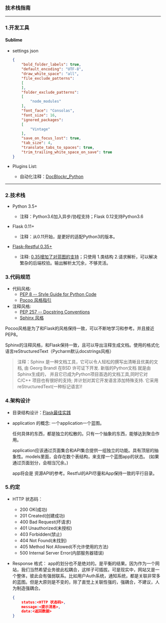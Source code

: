 ### 技术栈指南

---
### 1.开发工具
#### Sublime

* settings json

    ```json
    {
        "bold_folder_labels": true,
        "default_encoding": "UTF-8",
        "draw_white_space": "all",
        "file_exclude_patterns":
        [
        ],
        "folder_exclude_patterns":
        [
            "node_modules"
        ],
        "font_face": "Consolas",
        "font_size": 16,
        "ignored_packages":
        [
            "Vintage"
        ],
        "save_on_focus_lost": true,
        "tab_size": 4,
        "translate_tabs_to_spaces": true,
        "trim_trailing_white_space_on_save": true
    }
    ```
* Plugins List:

    * 自动化注释：[Doc​Blockr_Python](https://packagecontrol.io/packages/DocBlockr_Python)

---

### 2.技术栈

* Python 3.5+
    * 注释：Python3.6加入异步/协程支持；Flask 0.12支持Python3.6

* Flask  0.11+
    * 注释：从0.11开始，是更好的适配Python3的版本。

*  [Flask-Restful 0.35+](http://flask-restful.readthedocs.io/en/0.3.5/)

    * 注释: [0.35增加了对蓝图的支持](http://flask-restful.readthedocs.io/en/0.3.5/intermediate-usage.html#use-with-blueprints)；只使用 1.类结构 2.请求解析，可以解决繁杂的后端校验。输出解析太冗余，不够灵活。

### 3.代码规范


* 代码风格:
    * [PEP 8 -- Style Guide for Python Code](https://www.python.org/dev/peps/pep-0008/)
    * [Pocoo 风格指引](http://www.pythondoc.com/flask/styleguide.html)
* 注释风格:
    * [PEP 257 -- Docstring Conventions](https://www.python.org/dev/peps/pep-0257/)
    * [Sphinx 风格](http://www.pythondoc.com/flask/styleguide.html)

Pocoo风格是为了和Flask的风格保持一致，可以不断地学习和参考。并且接近PEP8。

Sphinx的注释风格，和Flask保持一致，且可以导出注释生成文档。使用的格式化语言reStructuredText（Pycharm默认docstrings风格）

> 注释：Sphinx 是一种文档工具，它可以令人轻松的撰写出清晰且优美的文档, 由 Georg Brandl 在BSD 许可证下开发. 新版的Python文档 就是由Sphinx生成的， 并且它已成为Python项目首选的文档工具,同时它对 C/C++ 项目也有很好的支持; 并计划对其它开发语言添加特殊支持. 它采用reStructuredText(一种标记语言)!

### 4.架构设计

* 目录结构设计：[Flask最佳实践](https://zhuanlan.zhihu.com/p/22774028?refer=python-cn)

* application 的概念: 一个application一个蓝图。

  任何具体的东西，都是独立的松散的。只有一个抽象的东西，能够达到聚合作用。

  application应该通过页面集合和API集合提供一组独立的功能。具有顶层的抽象性。models里面，会存在数个表结构，来支撑一个蓝图app的状态。
  (如果通过页面划分，会相当冗余。)

  app将会是 资源API的参考。Restful的API尽量和App保持一致的平行目录。


### 5.约定

* HTTP 状态码：
    * 200 OK(成功)
    * 201 Created(创建成功)
    * 400 Bad Request(坏请求)
    * 401 Unauthorized(未授权)
    * 403 Forbidden(禁止)
    * 404 Not Found(未找到)
    * 405 Method Not Allowed(不允许使用的方法)
    * 500 Internal Server Error(内部服务器错误)

* Response 格式：
  app的划分也不是绝对的。是平衡的结果。因为作为一个网站，我们当然希望业务彼此松耦合，这样子可插拔。可是现实中，网站又是一个整体，彼此会有强弱联系。比如用户Auth系统，通知系统，都是关联非常多的蓝图。但是大原则是不变的，除了直觉上关联性强的，强耦合，不建议，人为制造强耦合。

    ```json
    {
        status:<HTTP 状态码>,
        message:<提示消息>,
        data:<返回数据>
    }
    ```